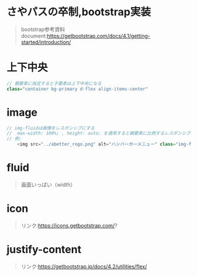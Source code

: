 # さやパスの卒制,bootstrap実装

> bootstrap参考資料document:https://getbootstrap.com/docs/4.1/getting-started/introduction/  

# 上下中央
```js
// 親要素に指定すると子要素は上下中央になる
class="container bg-primary d-flex align-items-center"
```

# image
```js
// img-fluidは画像をレスポンシブにする
//  max-width: 100%; , height: auto; を適用すると親要素に比例するレスポンシブが実現出来ます。
// 例:
    <img src="../abetter_rogo.png" alt="ハンバーガーメニュー" class="img-fluid max-width: 100% height: auto" width="60" height="auto"> 
```

# fluid
> 画面いっぱい（width）  

# icon
> リンク:https://icons.getbootstrap.com/?

# justify-content
> リンク:https://getbootstrap.jp/docs/4.2/utilities/flex/



